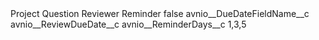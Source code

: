<?xml version="1.0" encoding="UTF-8"?>
<CustomMetadata xmlns="http://soap.sforce.com/2006/04/metadata" xmlns:xsi="http://www.w3.org/2001/XMLSchema-instance" xmlns:xsd="http://www.w3.org/2001/XMLSchema">
    <label>Project Question Reviewer Reminder</label>
    <protected>false</protected>
    <values>
        <field>avnio__DueDateFieldName__c</field>
        <value xsi:type="xsd:string">avnio__ReviewDueDate__c</value>
    </values>
    <values>
        <field>avnio__ReminderDays__c</field>
        <value xsi:type="xsd:string">1,3,5</value>
    </values>
</CustomMetadata>
